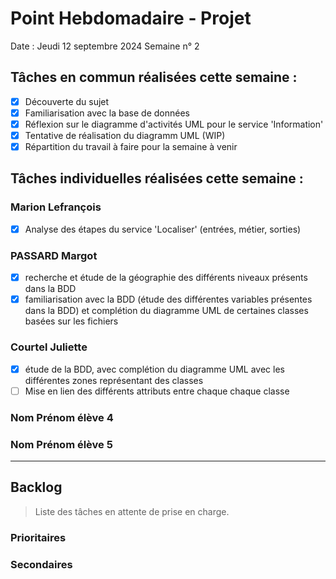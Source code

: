 # Point Hebdomadaire - Projet

Date : Jeudi 12 septembre 2024
Semaine n° 2

## Tâches en commun réalisées cette semaine :

- [x] Découverte du sujet
- [x] Familiarisation avec la base de données
- [x] Réflexion sur le diagramme d'activités UML pour le service 'Information'
- [x] Tentative de réalisation du diagramm UML (WIP)
- [x] Répartition du travail à faire pour la semaine à venir

## Tâches individuelles réalisées cette semaine :

### Marion Lefrançois

- [x] Analyse des étapes du service 'Localiser' (entrées, métier, sorties)

### PASSARD Margot
- [x] recherche et étude de la géographie des différents niveaux présents dans la BDD
- [x] familiarisation avec la BDD (étude des différentes variables présentes dans la BDD) et complétion du diagramme UML de certaines classes basées sur les fichiers

### Courtel Juliette 
- [X] étude de la BDD, avec complétion du diagramme UML avec les différentes zones représentant des classes 
- [ ] Mise en lien des différents attributs entre chaque chaque classe

### Nom Prénom élève 4

### Nom Prénom élève 5

---

## Backlog

> Liste des tâches en attente de prise en charge.

### Prioritaires

### Secondaires
